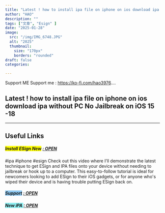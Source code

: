 ```yaml
---
title: "Latest ! how to install ipa file on iphone on ios download ipa without PC No Jailbreak on iOS 15 -18"
author: "HAO"
description: ""
tags: ["文章", "Esign" ]
date: "2025-01-28"
image:
  src: "/img/IMG_6748.JPG"
  alt: "2025"
  thumbnail:
    size: "170px"
    borders: "rounded"
draft: false
categories:

---
```


Support ME 
Support me : https://ko-fi.com/hao3976....
<!--more-->

## **Latest ! how to install ipa file on iphone on ios download ipa without PC No Jailbreak on iOS 15 -18**

---

## **Useful Links**

##### **<font style="background: yellow"> Install ESign New</font>** **[  : OPEN](https://scarletinstall.bio.link/)**

#ipa #iphone #esign 
Check out this video where I'll demonstrate the latest technique to get ESign and IPA files onto your device without needing to jailbreak or hook up to a computer. This easy-to-follow tutorial is ideal for newcomers looking to add ESign to their iOS gadgets, or for anyone who's wiped their device and is having trouble putting ESign back on.

##### **<and font style="background: #8dc7f0 "> Support</font>** **[  : OPEN](https://ko-fi.com/hao3976)**

##### **<and font style="background: #8dedf0 "> New iPA </font>** **[  : OPEN](https://www.patreon.com/hao8?utm_medium=unknown&utm_source=join_link&utm_campaign=creatorshare_creator&utm_content=copyLink)**
